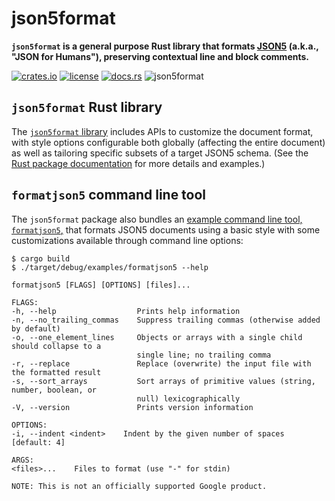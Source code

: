 # json5format

**`json5format` is a general purpose Rust library that formats [JSON5](https://json5.org) (a.k.a., "JSON for Humans"), preserving contextual line and block comments.**

[![crates.io](https://img.shields.io/crates/v/json5format.svg)](https://crates.io/crates/json5format)
[![license](https://img.shields.io/badge/license-BSD3.0-blue.svg)](https://github.com/google/json5format/LICENSE)
[![docs.rs](https://docs.rs/com/badge.svg)](https://docs.rs/crate/json5format/)
![json5format](https://github.com/google/json5format/workflows/json5format/badge.svg)

## `json5format` Rust library
The [`json5format` library](https://crates.io/crates/json5format) includes APIs to customize the document format, with style options configurable both globally (affecting the entire document) as well as tailoring specific subsets of a target JSON5 schema. (See the [Rust package documentation](https://docs.rs/json5format/0.1.0/json5format) for more details and examples.)

## `formatjson5` command line tool

The `json5format` package also bundles an [example command line tool, `formatjson5`,](https://github.com/google/json5format/blob/master/examples/formatjson5.rs) that formats JSON5 documents using a basic style with some customizations available through command line options:

```
$ cargo build
$ ./target/debug/examples/formatjson5 --help

formatjson5 [FLAGS] [OPTIONS] [files]...

FLAGS:
-h, --help                  Prints help information
-n, --no_trailing_commas    Suppress trailing commas (otherwise added by default)
-o, --one_element_lines     Objects or arrays with a single child should collapse to a
                            single line; no trailing comma
-r, --replace               Replace (overwrite) the input file with the formatted result
-s, --sort_arrays           Sort arrays of primitive values (string, number, boolean, or
                            null) lexicographically
-V, --version               Prints version information

OPTIONS:
-i, --indent <indent>    Indent by the given number of spaces [default: 4]

ARGS:
<files>...    Files to format (use "-" for stdin)

NOTE: This is not an officially supported Google product.
